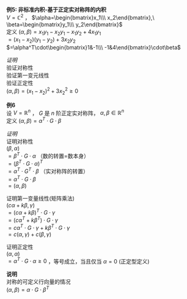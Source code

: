 **例5: 非标准内积-基于正定实对称阵的内积**    
 $V=\mathbb{C}^2$ ， $\alpha=\begin{bmatrix}x_1\\\ x_2\end{bmatrix},\ \beta=\begin{bmatrix}y_1\\\ y_2\end{bmatrix}$     
定义 $(\alpha,\beta)=x_1y_1-x_2y_1-x_1y_2+4x_1y_1$     
 $=(x_1-x_2)(y_1-y_2)+3x_2y_2$     
 $=\alpha^T\cdot\begin{bmatrix}1&-1\\\ -1&4\end{bmatrix}\cdot\beta$     
    
*证明*    
验证对称性    
验证第一变元线性    
验证正定性    
 $(\alpha,\beta)=(x_1-x_2)^2+3x_2^2\geq0$     
    
**例6**    
设 $V=\mathbb{R}^n$ ， $G$ 是 $n$ 阶正定实对称阵， $\alpha,\beta\in\mathbb{R}^n$     
定义 $(\alpha,\beta)=\alpha^T\cdot G\cdot\beta$     
    
*证明*    
证明对称性    
 $(\beta,\alpha)$     
 $=\beta^T\cdot G\cdot\alpha$ （数的转置=数本身）    
 $=(\beta^T\cdot G\cdot\alpha)^T$     
 $=\alpha^T\cdot G^T\cdot\beta$ （实对称阵的转置）    
 $=\alpha^T\cdot G\cdot\beta$     
 $=(\alpha,\beta)$     
    
证明第一变量线性(矩阵乘法)    
 $(c\alpha+k\beta,\gamma)$     
 $=(c\alpha+k\beta)^T\cdot G\cdot\gamma$     
 $=(c\alpha^T+k\beta^T)\cdot G\cdot\gamma$     
 $=c\alpha^T\cdot G\cdot\gamma+k\beta^T\cdot G\cdot\gamma$     
 $=c(\alpha,\gamma)+c(\beta,\gamma)$     
    
证明正定性    
 $(\alpha,\alpha)$     
 $=\alpha^T\cdot G\cdot\alpha\geq0$ ，等号成立，当且仅当 $\alpha=0$ (正定型定义)    
    
**说明**    
对称的可定义行向量的情况    
 $(\alpha,\beta)=\alpha\cdot G\cdot\beta^T$     
